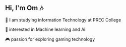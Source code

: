 ## Hi, I'm Om 🎶

🏫 I am studying information Technology at PREC College

🧠 interested in Machine learning and Ai

🎮 passion for exploring gaming technology 
